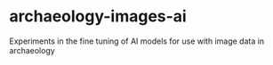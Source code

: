 # archaeology-images-ai
Experiments in the fine tuning of AI models for use with image data in archaeology
